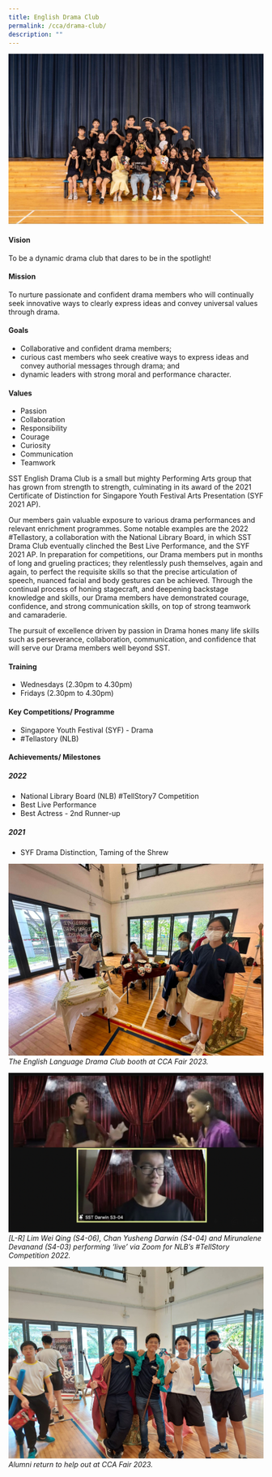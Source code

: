 ```yaml
---
title: English Drama Club
permalink: /cca/drama-club/
description: ""
---
```

![](/images/CCA/drama%2002.jpg)
#### Vision
To be a dynamic drama club that dares to be in the spotlight!

#### Mission
To nurture passionate and confident drama members who will continually seek innovative ways to clearly express ideas and convey universal values through drama.

#### Goals
*   Collaborative and confident drama members;
*   curious cast members who seek creative ways to express ideas and convey authorial messages through drama; and
*   dynamic leaders with strong moral and performance character.
    
#### Values 
*   Passion 
*   Collaboration 
*   Responsibility
*   Courage
*   Curiosity
*   Communication
*   Teamwork
    
SST English Drama Club is a small but mighty Performing Arts group that has grown from strength to strength, culminating in its award of the 2021 Certificate of Distinction for Singapore Youth Festival Arts Presentation (SYF 2021 AP). 

Our members gain valuable exposure to various drama performances and relevant enrichment programmes. Some notable examples are the 2022 #Tellastory, a collaboration with the National Library Board, in which SST Drama Club eventually clinched the Best Live Performance, and the SYF 2021 AP. In preparation for competitions, our Drama members put in months of long and grueling practices; they relentlessly push themselves, again and again, to perfect the requisite skills so that the precise articulation of speech, nuanced facial and body gestures can be achieved. Through the continual process of honing stagecraft, and deepening backstage knowledge and skills, our Drama members have demonstrated courage, confidence, and strong communication skills, on top of strong teamwork and camaraderie.

The pursuit of excellence driven by passion in Drama hones many life skills such as perseverance, collaboration, communication, and confidence that will serve our Drama members well beyond SST.

#### Training 

*   Wednesdays (2.30pm to 4.30pm)
*   Fridays (2.30pm to 4.30pm)

#### Key Competitions/ Programme
*   Singapore Youth Festival (SYF) - Drama
*   #Tellastory (NLB)
    
#### Achievements/ Milestones
##### 2022
*   National Library Board (NLB) #TellStory7 Competition
*   Best Live Performance
*   Best Actress - 2nd Runner-up
##### 2021
*   SYF Drama Distinction, Taming of the Shrew


![](/images/CCA/drama%2001.png) 
*The English Language Drama Club booth at CCA Fair 2023.*

![](/images/CCA/drama%2003.png)
*\[L-R\] Lim Wei Qing (S4-06), Chan Yusheng Darwin (S4-04) and Mirunalene Devanand (S4-03) performing ‘live’ via Zoom for NLB’s #TellStory Competition 2022.*

![](/images/CCA/drama%2004.jpg)
*Alumni return to help out at CCA Fair 2023.*